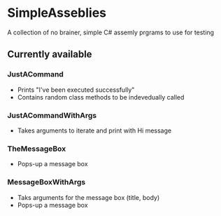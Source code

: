 # SimpleAsseblies
A collection of no brainer, simple C# assemly prgrams to use for testing

## Currently available 
### JustACommand
- Prints "I've been executed successfully"
- Contains random class methods to be indevedually called

### JustACommandWithArgs
- Takes arguments to iterate and print with Hi message

### TheMessageBox
- Pops-up a message box

### MessageBoxWithArgs
- Taks arguments for the message box (title, body)
- Pops-up a message box

